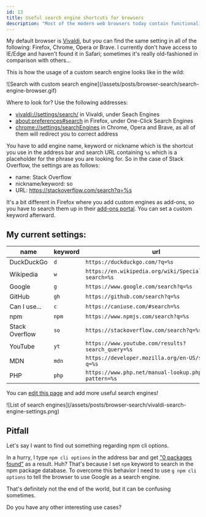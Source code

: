 ```yaml
---
id: 13
title: Useful search engine shortcuts for browsers
description: "Most of the modern web browsers today contain functionality to set multiple search engines that can reduce your day-to-day time spent on finding the best results. Some time ago I <a href='https://twitter.com/rmnvsl/status/1027533760387002368'>tweeted</a> about adding GitHub to the browser's search engines list. My list has grown in size since then and I think you may find it useful."
---
```


My default browser is [Vivaldi](https://vivaldi.com/), but you can find the same setting in all of the following: Firefox, Chrome, Opera or Brave. I currently don't have access to IE/Edge and haven't found it in Safari; sometimes it's really old-fashioned in comparison with others...

This is how the usage of a custom search engine looks like in the wild:

<div class="image" markdown="1">
![Search with custom search engine](/assets/posts/browser-search/search-engine-browser.gif)
</div>

Where to look for? Use the following addresses:

- [vivaldi://settings/search/](vivaldi://settings/search/) in Vivaldi, under Seach Engines
- [about:preferences#search](about:preferences#search) in Firefox, under One-Click Search Engines
- [chrome://settings/searchEngines](chrome://settings/searchEngines) in Chrome, Opera and Brave, as all of them will redirect you to correct address

You have to add engine name, keyword or nickname which is the shortcut you use in the address bar and search URL containing `%s` which is a placeholder for the phrase you are looking for. So in the case of Stack Overflow, the settings are as follows:

- name: Stack Overflow
- nickname/keyword: so
- URL: https://stackoverflow.com/search?q=%s

It's a bit different in Firefox where you add custom engines as add-ons, so you have to search them up in their [add-ons portal](https://addons.mozilla.org/en-US/firefox/search/?sort=rating&type=search). You can set a custom keyword afterward.

## My current settings:

| name           | keyword            | url                                                      |
| -------------- | ------------------ | -------------------------------------------------------- |
| DuckDuckGo     | `d`                | `https://duckduckgo.com/?q=%s`                           |
| Wikipedia      | `w`                | `https://en.wikipedia.org/wiki/Special:Search?search=%s` |
| Google         | `g`                | `https://www.google.com/search?q=%s`                     |
| GitHub         | `gh`               | `https://github.com/search?q=%s`                         |
| Can I use...   | `c`                | `https://caniuse.com/#search=%s`                         |
| npm            | `npm`              | `https://www.npmjs.com/search?q=%s`                      |
| Stack Overflow  | `so`               | `https://stackoverflow.com/search?q=%s`                   |
| YouTube        | `yt`               | `https://www.youtube.com/results?search_query=%s`        |
| MDN            | `mdn`              | `https://developer.mozilla.org/en-US/search?q=%s`        |
| PHP            | `php`              | `https://www.php.net/manual-lookup.php?pattern=%s`       |

You can [edit this page](https://github.com/crazko/romanvesely.com/blob/master/site/_posts/2019/2019-05-06-browser-search.md) and add more useful search engines!

<div class="image" markdown="1">
![List of search engines](/assets/posts/browser-search/vivaldi-search-engine-settings.png)
</div>

## Pitfall

Let's say I want to find out something regarding npm cli options.

In a hurry, I type `npm cli options` in the address bar and get ["0 packages found"](https://www.npmjs.com/search?q=cli%20options) as a result. Huh? That's because I set `npm` keyword to search in the npm package database. To overcome this behavior I need to use `g npm cli options` to tell the browser to use Google as a search engine.

That's definitely not the end of the world, but it can be confusing sometimes.

<div class="tip" markdown="1">
Do you have any other interesting use cases?
</div>
